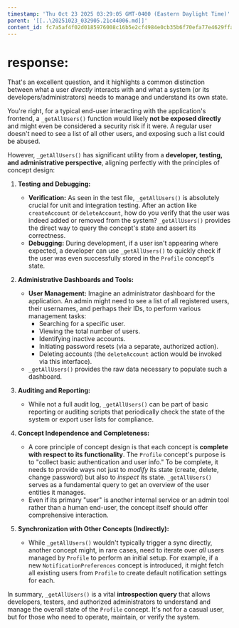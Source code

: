 ```yaml
---
timestamp: 'Thu Oct 23 2025 03:29:05 GMT-0400 (Eastern Daylight Time)'
parent: '[[..\20251023_032905.21c44006.md]]'
content_id: fc7a5af4f02d0185976008c16b5e2cf4984e0cb35b6f70efa77e4629ffa7dfaf
---
```


# response:

That's an excellent question, and it highlights a common distinction between what a user *directly* interacts with and what a system (or its developers/administrators) needs to manage and understand its own state.

You're right, for a typical end-user interacting with the application's frontend, a `_getAllUsers()` function would likely **not be exposed directly** and might even be considered a security risk if it were. A regular user doesn't need to see a list of all other users, and exposing such a list could be abused.

However, `_getAllUsers()` has significant utility from a **developer, testing, and administrative perspective**, aligning perfectly with the principles of concept design:

1. **Testing and Debugging:**
   * **Verification:** As seen in the test file, `_getAllUsers()` is absolutely crucial for unit and integration testing. After an action like `createAccount` or `deleteAccount`, how do you verify that the user was indeed added or removed from the system? `_getAllUsers()` provides the direct way to query the concept's state and assert its correctness.
   * **Debugging:** During development, if a user isn't appearing where expected, a developer can use `_getAllUsers()` to quickly check if the user was even successfully stored in the `Profile` concept's state.

2. **Administrative Dashboards and Tools:**
   * **User Management:** Imagine an administrator dashboard for the application. An admin might need to see a list of all registered users, their usernames, and perhaps their IDs, to perform various management tasks:
     * Searching for a specific user.
     * Viewing the total number of users.
     * Identifying inactive accounts.
     * Initiating password resets (via a separate, authorized action).
     * Deleting accounts (the `deleteAccount` action would be invoked via this interface).
   * `_getAllUsers()` provides the raw data necessary to populate such a dashboard.

3. **Auditing and Reporting:**
   * While not a full audit log, `_getAllUsers()` can be part of basic reporting or auditing scripts that periodically check the state of the system or export user lists for compliance.

4. **Concept Independence and Completeness:**
   * A core principle of concept design is that each concept is **complete with respect to its functionality**. The `Profile` concept's purpose is to "collect basic authentication and user info." To be complete, it needs to provide ways not just to *modify* its state (create, delete, change password) but also to *inspect* its state. `_getAllUsers()` serves as a fundamental query to get an overview of the user entities it manages.
   * Even if its primary "user" is another internal service or an admin tool rather than a human end-user, the concept itself should offer comprehensive interaction.

5. **Synchronization with Other Concepts (Indirectly):**
   * While `_getAllUsers()` wouldn't typically trigger a sync directly, another concept might, in rare cases, need to iterate over *all* users managed by `Profile` to perform an initial setup. For example, if a new `NotificationPreferences` concept is introduced, it might fetch all existing users from `Profile` to create default notification settings for each.

In summary, `_getAllUsers()` is a vital **introspection query** that allows developers, testers, and authorized administrators to understand and manage the overall state of the `Profile` concept. It's not for a casual user, but for those who need to operate, maintain, or verify the system.

